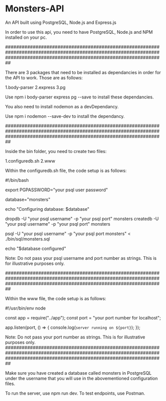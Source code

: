 # Monsters-API
An API built using PostgreSQL, Node.js and Express.js

In order to use this api, you need to have PostgreSQL, Node.js and NPM installed on your pc.

##########################################################################################################################################################################

There are 3 packages that need to be installed as dependancies in order for the API to work.
Those are as follows:

1.body-parser
2.express
3.pg

Use npm i body-parser express pg --save to install these dependancies.

You also need to install nodemon as a devDependancy.

Use npm i nodemon --save-dev to install the dependancy.

##########################################################################################################################################################################

Inside the bin folder, you need to create two files:

1.configuredb.sh
2.www

Within the configuredb.sh file, the code setup is as follows:

#!/bin/bash

export PGPASSWORD="your psql user password"

database="monsters"

echo "Configuring database: $database"

dropdb  -U "your psql username"  -p "your psql port" monsters
createdb  -U "your psql username"  -p "your psql port" monsters 


psql  -U "your psql username"  -p "your psql port monsters" < ./bin/sql/monsters.sql

echo "$database configured"

Note: Do not pass your psql username and port number as strings. This is for illustrative purposes only.
                        
##########################################################################################################################################################################

Within the www file,  the code setup is as follows:
                                                                                    
#!/usr/bin/env node

const app = require("../app");
const port = "your port number for localhost";

app.listen(port, () => {
  console.log(`server running on ${port}`);
});

Note: Do not pass your port number as strings. This is for illustrative purposes only.
##########################################################################################################################################################################
  
Make sure you have created a database called monsters in PostgreSQL under the username that you will use in the abovementioned configuration files.

To run the server, use npm run dev.
To test endpoints, use Postman.


